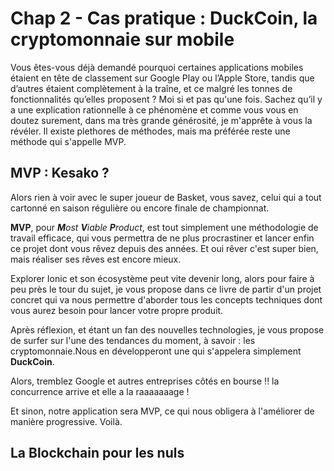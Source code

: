 # Chap 2 - Cas pratique : DuckCoin, la cryptomonnaie sur mobile

Vous êtes-vous déjà demandé pourquoi certaines applications mobiles étaient en tête de classement sur Google Play ou l’Apple Store, tandis que d’autres étaient complètement à la traîne, et ce malgré les tonnes de fonctionnalités qu’elles proposent ? Moi si et pas qu'une fois. Sachez qu’il y a une explication rationnelle à ce phénomène et comme vous vous en doutez surement, dans ma très grande générosité, je m'apprête à vous la révéler. Il existe plethores de méthodes, mais ma préférée reste une méthode qui s'appelle MVP.

## MVP : Kesako ?

Alors rien à voir avec le super joueur de Basket, vous savez, celui qui a tout cartonné en saison régulière ou encore finale de championnat.

**MVP**, pour _**M**ost **V**iable **P**roduct_, est tout simplement une méthodologie de travail efficace, qui vous permettra de ne plus procrastiner et lancer enfin ce projet dont vous rêvez depuis des années. Et oui rêver c'est super bien, mais réaliser ses rêves est encore mieux.

Explorer Ionic et son écosystème peut vite devenir long, alors pour faire à peu près le tour du sujet, je vous propose dans ce livre de partir d'un projet concret qui va nous permettre d'aborder tous les concepts techniques dont vous aurez besoin pour lancer votre propre produit.

Après réflexion, et étant un fan des nouvelles technologies, je vous propose de surfer sur l'une des tendances du moment, à savoir : les cryptomonnaie.Nous en développeront une qui s'appelera simplement **DuckCoin**.

Alors, tremblez Google et autres entreprises côtés en bourse !! la concurrence arrive et elle a la raaaaaaage !

Et sinon, notre application sera MVP, ce qui nous obligera à l'améliorer de manière progressive. Voilà.

## La Blockchain pour les nuls



